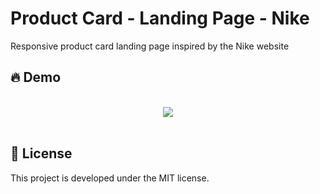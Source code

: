 # Product Card - Landing Page - Nike
<p>Responsive product card landing page inspired by the Nike website </p>


## 🔥 Demo 

<br />
<div align="center">
    <img src="https://ik.imagekit.io/biancagualter/Nike_-_Card_de_Produto_9O-velZhE.gif">
</div><br />

## 📝 License

<p> This project is developed under the MIT license.</p>


